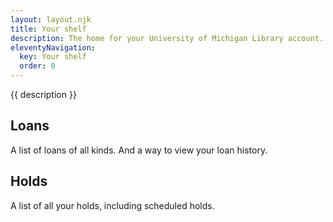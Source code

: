 ```yaml
---
layout: layout.njk
title: Your shelf
description: The home for your University of Michigan Library account.
eleventyNavigation:
  key: Your shelf
  order: 0
---
```


{{ description }}

## Loans

A list of loans of all kinds. And a way to view your loan history.

## Holds

A list of all your holds, including scheduled holds.
